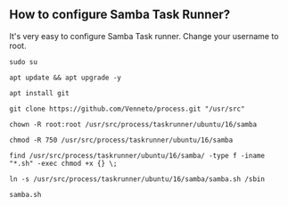 ## How to configure Samba Task Runner?

It's very easy to configure Samba Task runner. Change your username to root.

```sudo su```

```apt update && apt upgrade -y```

```apt install git```

```git clone https://github.com/Venneto/process.git "/usr/src"```

```chown -R root:root /usr/src/process/taskrunner/ubuntu/16/samba```

```chmod -R 750 /usr/src/process/taskrunner/ubuntu/16/samba```

```find /usr/src/process/taskrunner/ubuntu/16/samba/ -type f -iname "*.sh" -exec chmod +x {} \;```

```ln -s /usr/src/process/taskrunner/ubuntu/16/samba/samba.sh /sbin```

```samba.sh```
